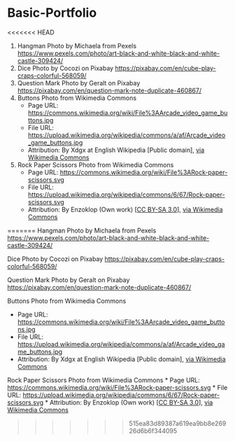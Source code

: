 # Basic-Portfolio

<<<<<<< HEAD
1. Hangman Photo by Michaela from Pexels https://www.pexels.com/photo/art-black-and-white-black-and-white-castle-309424/
2. Dice Photo by Cocozi on Pixabay https://pixabay.com/en/cube-play-craps-colorful-568059/
3. Question Mark Photo by Geralt on Pixabay https://pixabay.com/en/question-mark-note-duplicate-460867/
4. Buttons Photo from Wikimedia Commons
   * Page URL: https://commons.wikimedia.org/wiki/File%3AArcade_video_game_buttons.jpg
   * File URL: https://upload.wikimedia.org/wikipedia/commons/a/af/Arcade_video_game_buttons.jpg
   * Attribution: By Xdgx at English Wikipedia [Public domain], <a href="https://commons.wikimedia.org/wiki/File%3AArcade_video_game_buttons.jpg">via Wikimedia Commons</a>
5. Rock Paper Scissors Photo from Wikimedia Commons
    * Page URL: https://commons.wikimedia.org/wiki/File%3ARock-paper-scissors.svg
    * File URL: https://upload.wikimedia.org/wikipedia/commons/6/67/Rock-paper-scissors.svg
    * Attribution: By Enzoklop (Own work) [<a href="https://creativecommons.org/licenses/by-sa/3.0">CC BY-SA 3.0</a>], <a href="https://commons.wikimedia.org/wiki/File%3ARock-paper-scissors.svg">via Wikimedia Commons</a>

=======
Hangman Photo by Michaela from Pexels https://www.pexels.com/photo/art-black-and-white-black-and-white-castle-309424/

Dice Photo by Cocozi on Pixabay https://pixabay.com/en/cube-play-craps-colorful-568059/

Question Mark Photo by Geralt on Pixabay https://pixabay.com/en/question-mark-note-duplicate-460867/

Buttons Photo from Wikimedia Commons
   * Page URL: https://commons.wikimedia.org/wiki/File%3AArcade_video_game_buttons.jpg
   * File URL: https://upload.wikimedia.org/wikipedia/commons/a/af/Arcade_video_game_buttons.jpg
   * Attribution: By Xdgx at English Wikipedia [Public domain], <a href="https://commons.wikimedia.org/wiki/File%3AArcade_video_game_buttons.jpg">via Wikimedia Commons</a>

Rock Paper Scissors Photo from Wikimedia Commons
    * Page URL: https://commons.wikimedia.org/wiki/File%3ARock-paper-scissors.svg
    * File URL: https://upload.wikimedia.org/wikipedia/commons/6/67/Rock-paper-scissors.svg
    * Attribution: By Enzoklop (Own work) [<a href="https://creativecommons.org/licenses/by-sa/3.0">CC BY-SA 3.0</a>], <a href="https://commons.wikimedia.org/wiki/File%3ARock-paper-scissors.svg">via Wikimedia Commons</a>

>>>>>>> 515ea83d89387a619ea9bb8e26926d6b6f344095
